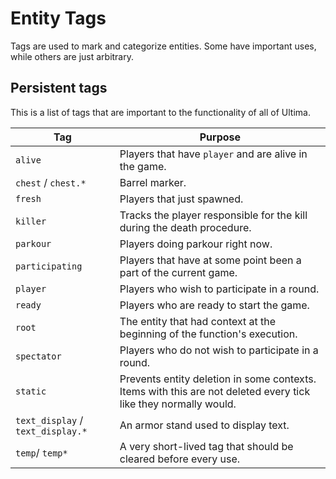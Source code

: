 # Entity Tags

Tags are used to mark and categorize entities. Some have important uses, while others are just arbitrary.

## Persistent tags

This is a list of tags that are important to the functionality of all of Ultima.

Tag|Purpose
-|-
`alive`|Players that have `player` and are alive in the game.
`chest` / `chest.*`|Barrel marker.
`fresh`|Players that just spawned.
`killer`|Tracks the player responsible for the kill during the death procedure.
`parkour`|Players doing parkour right now.
`participating`|Players that have at some point been a part of the current game.
`player`|Players who wish to participate in a round.
`ready`|Players who are ready to start the game.
`root`|The entity that had context at the beginning of the function's execution.
`spectator`|Players who do not wish to participate in a round.
`static`|Prevents entity deletion in some contexts. Items with this are not deleted every tick like they normally would.
`text_display` / `text_display.*`|An armor stand used to display text.
`temp`/ `temp*`|A very short-lived tag that should be cleared before every use.
